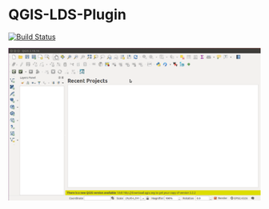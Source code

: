 # QGIS-LDS-Plugin
[![Build Status](https://travis-ci.org/SPlanzer/QGIS-LDS-Plugin.svg?branch=master)](https://travis-ci.org/SPlanzer/QGIS-LDS-Plugin)


![blah](https://github.com/linz/QGIS-LDS-Plugin/blob/master/Images/import_wmts.gif)


